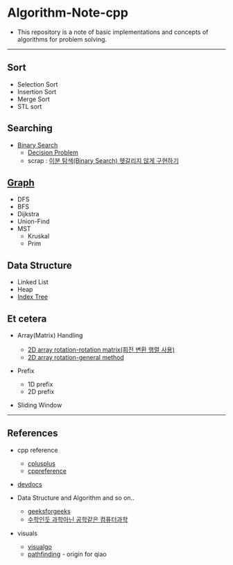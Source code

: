 # Algorithm-Note-cpp

- This repository is a note of basic implementations and concepts of algorithms for problem solving.

-------------------

## Sort

 - Selection Sort
 - Insertion Sort
 - Merge Sort
 - STL sort

## Searching

 - [Binary Search](https://github.com/Jin959/Algorithm-Note-cpp/blob/main/Searching/binary_search.cpp)
    * [Decision Problem](https://github.com/Jin959/Algorithm-Note-cpp/blob/main/Searching/binary_search-decision_problem.cpp)
    * scrap : [이분 탐색(Binary Search) 헷갈리지 않게 구현하기](https://www.acmicpc.net/blog/view/109)

## [Graph](https://github.com/Jin959/Algorithm-Note-cpp/blob/main/Graph/)

 - DFS
 - BFS
 - Dijkstra
 - Union-Find
 - MST
   * Kruskal
   * Prim

## Data Structure
 - Linked List
 - Heap
 - [Index Tree](https://github.com/Jin959/Algorithm-Note-cpp/blob/main/Data_Structure/idx_tree.cpp)

## Et cetera

 - Array(Matrix) Handling
   * [2D array rotation-rotation matrix(회전 변환 행렬 사용)](https://github.com/Jin959/Algorithm-Note-cpp/blob/main/Matrix(Array)_Handling/2d_array_rotation-rotation_matrix.cpp)
   * [2D array rotation-general method](https://github.com/Jin959/Algorithm-Note-cpp/blob/main/Matrix(Array)_Handling/2d_array_rotation-general_method.cpp)

 - Prefix
   * 1D prefix
   * 2D prefix

 - Sliding Window  

-------------------
## References

 - cpp reference
   * [cplusplus](https://cplusplus.com/reference/)
   * [cppreference](https://en.cppreference.com/w/)
 - [devdocs](https://devdocs.io/)
 
 - Data Structure and Algorithm and so on..
   * [geeksforgeeks](https://www.geeksforgeeks.org/)
   * [수학인듯 과학아닌 공학같은 컴퓨터과학](https://librewiki.net/wiki/시리즈:수학인듯_과학아닌_공학같은_컴퓨터과학/알고리즘_기초)

 - visuals
   * [visualgo](https://visualgo.net/en)
   * [pathfinding](https://qiao.github.io/PathFinding.js/visual/) - origin for qiao
